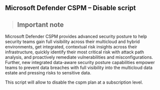 ## Microsoft Defender CSPM – Disable script

> ## Important note
>  
Microsoft Defender CSPM provides advanced security posture to help security teams gain full visibility across their multicloud and hybrid environments, 
get integrated, contextual risk insights across their infrastructure, quickly identify their most critical risk with attack path analysis, 
and proactively remediate vulnerabilities and misconfigurations. Further, new integrated data-aware security posture capabilities empower teams to prevent 
data breaches with full visibility into the multicloud data estate and pressing risks to sensitive data. 

This script will allow to disable the cspm plan at a subscription level. 
